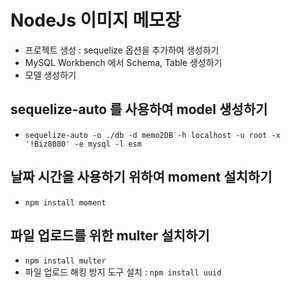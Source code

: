 # NodeJs 이미지 메모장

- 프로젝트 생성 : sequelize 옵션을 추가하여 생성하기
- MySQL Workbench 에서 Schema, Table 생성하기
- 모델 생성하기

## sequelize-auto 를 사용하여 model 생성하기

- `sequelize-auto -o ./db -d memo2DB -h localhost -u root -x '!Biz8080' -e mysql -l esm`

## 날짜 시간을 사용하기 위하여 moment 설치하기

- `npm install moment`

## 파일 업로드를 위한 multer 설치하기

- `npm install multer`
- 파일 업로드 해킹 방지 도구 설치 : `npm install uuid`
